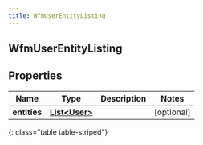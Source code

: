 ```yaml
---
title: WfmUserEntityListing
---
```

## WfmUserEntityListing


## Properties

| Name | Type | Description | Notes |
| ------------ | ------------- | ------------- | ------------- |
| **entities** | [**List&lt;User&gt;**](User.html) |  |  [optional] |
{: class="table table-striped"}



